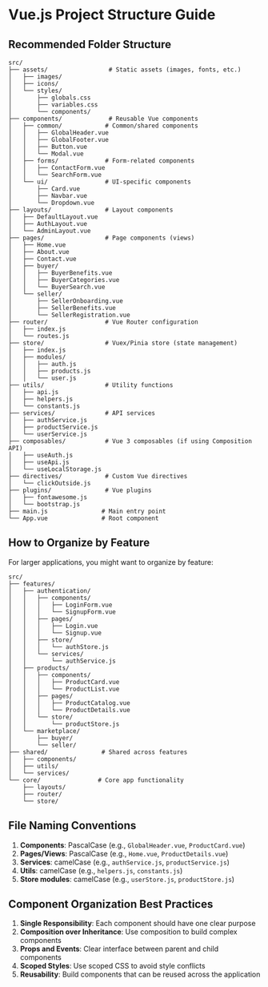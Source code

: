 # Vue.js Project Structure Guide

## Recommended Folder Structure

```
src/
├── assets/                 # Static assets (images, fonts, etc.)
│   ├── images/
│   ├── icons/
│   └── styles/
│       ├── globals.css
│       ├── variables.css
│       └── components/
├── components/             # Reusable Vue components
│   ├── common/            # Common/shared components
│   │   ├── GlobalHeader.vue
│   │   ├── GlobalFooter.vue
│   │   ├── Button.vue
│   │   └── Modal.vue
│   ├── forms/             # Form-related components
│   │   ├── ContactForm.vue
│   │   └── SearchForm.vue
│   └── ui/                # UI-specific components
│       ├── Card.vue
│       ├── Navbar.vue
│       └── Dropdown.vue
├── layouts/               # Layout components
│   ├── DefaultLayout.vue
│   ├── AuthLayout.vue
│   └── AdminLayout.vue
├── pages/                 # Page components (views)
│   ├── Home.vue
│   ├── About.vue
│   ├── Contact.vue
│   ├── buyer/
│   │   ├── BuyerBenefits.vue
│   │   ├── BuyerCategories.vue
│   │   └── BuyerSearch.vue
│   └── seller/
│       ├── SellerOnboarding.vue
│       ├── SellerBenefits.vue
│       └── SellerRegistration.vue
├── router/                # Vue Router configuration
│   ├── index.js
│   └── routes.js
├── store/                 # Vuex/Pinia store (state management)
│   ├── index.js
│   ├── modules/
│   │   ├── auth.js
│   │   ├── products.js
│   │   └── user.js
├── utils/                 # Utility functions
│   ├── api.js
│   ├── helpers.js
│   └── constants.js
├── services/              # API services
│   ├── authService.js
│   ├── productService.js
│   └── userService.js
├── composables/           # Vue 3 composables (if using Composition API)
│   ├── useAuth.js
│   ├── useApi.js
│   └── useLocalStorage.js
├── directives/            # Custom Vue directives
│   └── clickOutside.js
├── plugins/               # Vue plugins
│   ├── fontawesome.js
│   └── bootstrap.js
├── main.js               # Main entry point
└── App.vue               # Root component
```

## How to Organize by Feature

For larger applications, you might want to organize by feature:

```
src/
├── features/
│   ├── authentication/
│   │   ├── components/
│   │   │   ├── LoginForm.vue
│   │   │   └── SignupForm.vue
│   │   ├── pages/
│   │   │   ├── Login.vue
│   │   │   └── Signup.vue
│   │   ├── store/
│   │   │   └── authStore.js
│   │   └── services/
│   │       └── authService.js
│   ├── products/
│   │   ├── components/
│   │   │   ├── ProductCard.vue
│   │   │   └── ProductList.vue
│   │   ├── pages/
│   │   │   ├── ProductCatalog.vue
│   │   │   └── ProductDetails.vue
│   │   └── store/
│   │       └── productStore.js
│   └── marketplace/
│       ├── buyer/
│       └── seller/
├── shared/               # Shared across features
│   ├── components/
│   ├── utils/
│   └── services/
└── core/                # Core app functionality
    ├── layouts/
    ├── router/
    └── store/
```

## File Naming Conventions

1. **Components**: PascalCase (e.g., `GlobalHeader.vue`, `ProductCard.vue`)
2. **Pages/Views**: PascalCase (e.g., `Home.vue`, `ProductDetails.vue`)
3. **Services**: camelCase (e.g., `authService.js`, `productService.js`)
4. **Utils**: camelCase (e.g., `helpers.js`, `constants.js`)
5. **Store modules**: camelCase (e.g., `userStore.js`, `productStore.js`)

## Component Organization Best Practices

1. **Single Responsibility**: Each component should have one clear purpose
2. **Composition over Inheritance**: Use composition to build complex components
3. **Props and Events**: Clear interface between parent and child components
4. **Scoped Styles**: Use scoped CSS to avoid style conflicts
5. **Reusability**: Build components that can be reused across the application